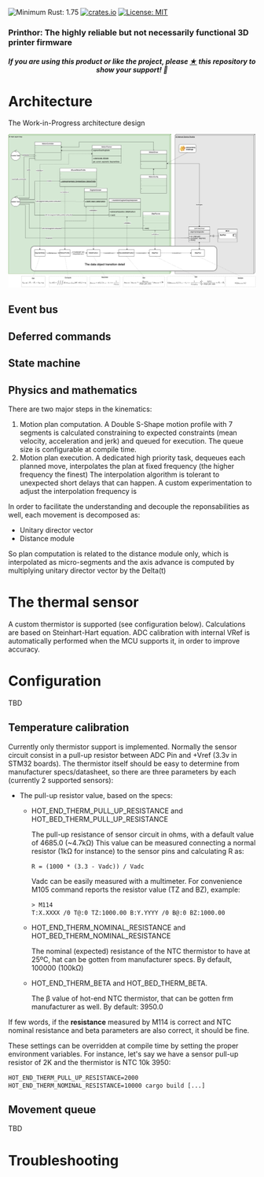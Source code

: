 ![Minimum Rust: 1.75](https://img.shields.io/badge/Minimum%20Rust%20Version-1.75-green.svg)
[![crates.io](https://img.shields.io/crates/v/prinThor.svg)](https://crates.io/crates/prinThor)
[![License: MIT](https://img.shields.io/badge/License-MIT-yellow.svg)](https://opensource.org/licenses/MIT)

<h3>Printhor: The highly reliable but not necessarily functional 3D printer firmware</h3>

<h5><p align="center"><i>If you are using this product or like the project, please <a href="https://github.com/cbruiz/printhor/stargazers">★</a> this repository to show your support! 🤩</i></p></h5>

# Architecture

The Work-in-Progress architecture design

![alt text](../design/printhor_motion_high_level_architecture.png "High Level Architecture (motion only as of now)")

## Event bus

## Deferred commands

## State machine



## Physics and mathematics

There are two major steps in the kinematics:
1. Motion plan computation. A Double S-Shape motion profile with 7 segments is calculated constraining to expected constraints (mean velocity, acceleration and jerk) and queued for execution. The queue size is configurable at compile time.
2. Motion plan execution. A dedicated high priority task, dequeues each planned move, interpolates the plan at fixed frequency (the higher frequency the finest)
The interpolation algorithm is tolerant to unexpected short delays that can happen. A custom experimentation to adjust the interpolation frequency is 

In order to facilitate the understanding and decouple the reponsabilities as well, each movement is decomposed as:
* Unitary director vector
* Distance module

So plan computation is related to the distance module only, which is interpolated as micro-segments and the axis advance is 
computed by multiplying unitary director vector by the Delta(t) 

# The thermal sensor
A custom thermistor is supported (see configuration below). Calculations are based on Steinhart-Hart equation.
ADC calibration with internal VRef is automatically performed when the MCU supports it, in order to improve accuracy.

# Configuration

TBD

## Temperature calibration

Currently only thermistor support is implemented.
Normally the sensor circuit consist in a pull-up resistor between ADC Pin and +Vref (3.3v in STM32 boards).
The thermistor itself should be easy to determine from manufacturer specs/datasheet, so there are three parameters by each (currently 2 supported sensors):
* The pull-up resistor value, based on the specs:
  * HOT_END_THERM_PULL_UP_RESISTANCE and HOT_BED_THERM_PULL_UP_RESISTANCE
  
    The pull-up resistance of sensor circuit in ohms, with a default value of 4685.0 (~4.7k&#937;)
    This value can be measured connecting a normal resistor (1k&#937; for instance) to the sensor pins and calculating R as:
    ```
    R = (1000 * (3.3 - Vadc)) / Vadc
    ```
    Vadc can be easily measured with a multimeter. For convenience M105 command reports the resistor value (TZ and BZ), example:
    ```
    > M114
    T:X.XXXX /0 T@:0 TZ:1000.00 B:Y.YYYY /0 B@:0 BZ:1000.00
    ```
  * HOT_END_THERM_NOMINAL_RESISTANCE and HOT_BED_THERM_NOMINAL_RESISTANCE

    The nominal (expected) resistance of the NTC thermistor to have at 25ºC, hat can be gotten from manufacturer specs. By default, 100000 (100k&#937;)  
  
  * HOT_END_THERM_BETA and HOT_BED_THERM_BETA.
  
    The &#946; value of hot-end NTC thermistor, that can be gotten frm manufacturer as well. By default: 3950.0

If few words, if the <b>resistance</b> measured by M114 is correct and NTC nominal resistance and beta parameters are also correct, it should be fine.

These settings can be overridden at compile time by setting the proper environment variables. For instance, let's say we have a sensor pull-up resistor of 2K and the thermistor is NTC 10k 3950:
```
HOT_END_THERM_PULL_UP_RESISTANCE=2000 HOT_END_THERM_NOMINAL_RESISTANCE=10000 cargo build [...]
```


## Movement queue

TBD

# Troubleshooting

